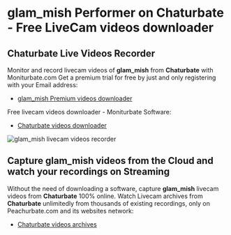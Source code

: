 # glam_mish Performer on Chaturbate - Free LiveCam videos downloader

## Chaturbate Live Videos Recorder

Monitor and record livecam videos of **glam_mish** from **Chaturbate** with Moniturbate.com
Get a premium trial for free by just and only registering with your Email address:
* [glam_mish Premium videos downloader](https://moniturbate.com/request-demo-licence-key.html)

Free livecam videos downloader - Moniturbate Software:
* [Chaturbate videos downloader](https://moniturbate.com/moniturbate-download-software.html)

![glam_mish livecam videos recorder](https://peachurnet.com/templates/moniturbate-software.png)


## Capture glam_mish videos from the Cloud and watch your recordings on Streaming

Without the need of downloading a software, capture **glam_mish** livecam videos from **Chaturbate** 100% online.
Watch Livecam archives from **Chaturbate** unlimitedly from thousands of existing recordings, only on Peachurbate.com and its websites network:
* [Chaturbate videos archives](https://peachurnet.com/)